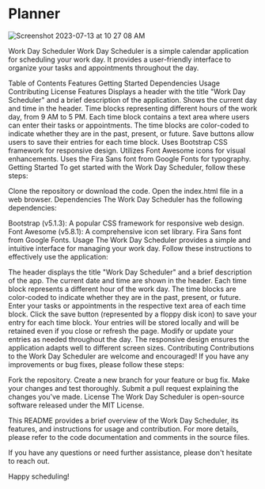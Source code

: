 # Planner

![Screenshot 2023-07-13 at 10 27 08 AM](https://github.com/bbutcher1836/Planner/assets/136863764/55d43909-65d0-483a-8f88-ba0406767be3)

Work Day Scheduler
Work Day Scheduler is a simple calendar application for scheduling your work day. It provides a user-friendly interface to organize your tasks and appointments throughout the day.

Table of Contents
Features
Getting Started
Dependencies
Usage
Contributing
License
Features
Displays a header with the title "Work Day Scheduler" and a brief description of the application.
Shows the current day and time in the header.
Time blocks representing different hours of the work day, from 9 AM to 5 PM.
Each time block contains a text area where users can enter their tasks or appointments.
The time blocks are color-coded to indicate whether they are in the past, present, or future.
Save buttons allow users to save their entries for each time block.
Uses Bootstrap CSS framework for responsive design.
Utilizes Font Awesome icons for visual enhancements.
Uses the Fira Sans font from Google Fonts for typography.
Getting Started
To get started with the Work Day Scheduler, follow these steps:

Clone the repository or download the code.
Open the index.html file in a web browser.
Dependencies
The Work Day Scheduler has the following dependencies:

Bootstrap (v5.1.3): A popular CSS framework for responsive web design.
Font Awesome (v5.8.1): A comprehensive icon set library.
Fira Sans font from Google Fonts.
Usage
The Work Day Scheduler provides a simple and intuitive interface for managing your work day. Follow these instructions to effectively use the application:

The header displays the title "Work Day Scheduler" and a brief description of the app.
The current date and time are shown in the header.
Each time block represents a different hour of the work day.
The time blocks are color-coded to indicate whether they are in the past, present, or future.
Enter your tasks or appointments in the respective text area of each time block.
Click the save button (represented by a floppy disk icon) to save your entry for each time block.
Your entries will be stored locally and will be retained even if you close or refresh the page.
Modify or update your entries as needed throughout the day.
The responsive design ensures the application adapts well to different screen sizes.
Contributing
Contributions to the Work Day Scheduler are welcome and encouraged! If you have any improvements or bug fixes, please follow these steps:

Fork the repository.
Create a new branch for your feature or bug fix.
Make your changes and test thoroughly.
Submit a pull request explaining the changes you've made.
License
The Work Day Scheduler is open-source software released under the MIT License.

This README provides a brief overview of the Work Day Scheduler, its features, and instructions for usage and contribution. For more details, please refer to the code documentation and comments in the source files.

If you have any questions or need further assistance, please don't hesitate to reach out.

Happy scheduling!
